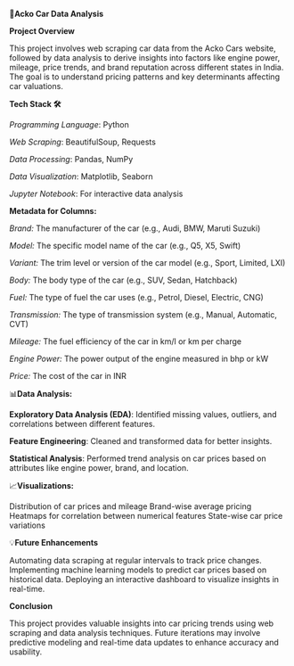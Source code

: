 🚗**Acko Car Data Analysis**

**Project Overview**

This project involves web scraping car data from the Acko Cars website, followed by data analysis to derive insights into factors like engine power, mileage, price trends, and brand reputation across different states in India. The goal is to understand pricing patterns and key determinants affecting car valuations.

**Tech Stack 🛠️**

*Programming Language*: Python

*Web Scraping*: BeautifulSoup, Requests

*Data Processing*: Pandas, NumPy

*Data Visualization*: Matplotlib, Seaborn

*Jupyter Notebook*: For interactive data analysis


**Metadata for Columns:**


*Brand:* The manufacturer of the car (e.g., Audi, BMW, Maruti Suzuki)

*Model:* The specific model name of the car (e.g., Q5, X5, Swift)

*Variant:* The trim level or version of the car model (e.g., Sport, Limited, LXI)

*Body:* The body type of the car (e.g., SUV, Sedan, Hatchback)

*Fuel:* The type of fuel the car uses (e.g., Petrol, Diesel, Electric, CNG)

*Transmission:* The type of transmission system (e.g., Manual, Automatic, CVT)

*Mileage:* The fuel efficiency of the car in km/l or km per charge

*Engine Power:* The power output of the engine measured in bhp or kW

*Price:* The cost of the car in INR



📊**Data Analysis:**

**Exploratory Data Analysis (EDA)**: Identified missing values, outliers, and correlations between different features.

**Feature Engineering**: Cleaned and transformed data for better insights.

**Statistical Analysis**: Performed trend analysis on car prices based on attributes like engine power, brand, and location.



📈**Visualizations:**

Distribution of car prices and mileage
Brand-wise average pricing
Heatmaps for correlation between numerical features
State-wise car price variations



💡**Future Enhancements**

Automating data scraping at regular intervals to track price changes.
Implementing machine learning models to predict car prices based on historical data.
Deploying an interactive dashboard to visualize insights in real-time.

**Conclusion**

This project provides valuable insights into car pricing trends using web scraping and data analysis techniques. Future iterations may involve predictive modeling and real-time data updates to enhance accuracy and usability.
